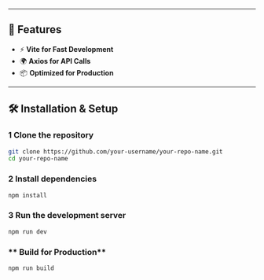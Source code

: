 
---

## **🚀 Features**
- ⚡ **Vite for Fast Development**
- 🌍 **Axios for API Calls**
- 📦 **Optimized for Production**

---

## **🛠️ Installation & Setup**
### **1 Clone the repository**
```bash
git clone https://github.com/your-username/your-repo-name.git
cd your-repo-name
```
### **2 Install dependencies**
```bash
npm install
```
### **3 Run the development server**
```bash
npm run dev
```
### ** Build for Production**
```bash
npm run build
```


